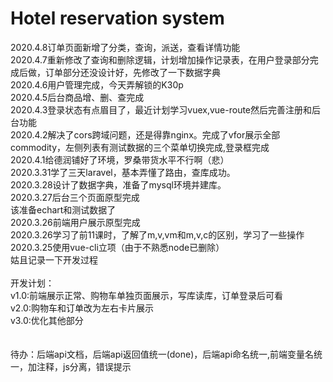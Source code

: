 # Hotel reservation system

2020.4.8订单页面新增了分类，查询，派送，查看详情功能<br>
2020.4.7重新修改了查询和删除逻辑，计划增加操作记录表，在用户登录部分完成后做，订单部分还没设计好，先修改了一下数据字典<br>
2020.4.6用户管理完成，今天弄解锁的K30p<br>
2020.4.5后台商品增、删、查完成<br>
2020.4.3登录状态有点眉目了，最近计划学习vuex,vue-route然后完善注册和后台功能<br>
2020.4.2解决了cors跨域问题，还是得靠nginx。完成了vfor展示全部commodity，左侧列表有测试数据的三个菜单切换完成,登录框完成<br>
2020.4.1给德润铺好了环境，罗桑带货水平不行啊（悲）<br>
2020.3.31学了三天laravel，基本弄懂了路由，查库成功。<br>
2020.3.28设计了数据字典，准备了mysql环境并建库。<br>
2020.3.27后台三个页面原型完成<br>
该准备echart和测试数据了<br>
2020.3.26前端用户展示原型完成<br>
2020.3.26学习了前11课时，了解了m,v,vm和m,v,c的区别，学习了一些操作<br>
2020.3.25使用vue-cli立项（由于不熟悉node已删除）<br>
姑且记录一下开发过程<br>
<br>
开发计划：<br>
v1.0:前端展示正常、购物车单独页面展示，写库读库，订单登录后可看<br>
v2.0:购物车和订单改为左右卡片展示<br>
v3.0:优化其他部分<br>
<br>
<br>
待办：后端api文档，后端api返回值统一(done)，后端api命名统一,前端变量名统一，加注释，js分离，错误提示
